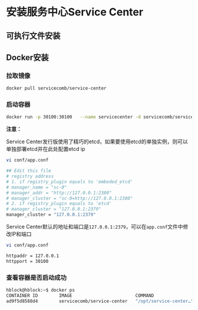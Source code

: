 # 安装服务中心Service Center


## 可执行文件安装
## Docker安装

### 拉取镜像
```sh
docker pull servicecomb/service-center
```
### 启动容器
```sh
docker run -p 30100:30100   --name servicecenter -d servicecomb/service-center
```

**注意：**

Service Center发行版使用了精巧的etcd，如果要使用etcd的单独实例，则可以单独部署etcd并在此处配置etcd ip
```sh
vi conf/app.conf

## Edit this file
# registry address
# 1. if registry_plugin equals to 'embeded_etcd'
# manager_name = "sc-0"
# manager_addr = "http://127.0.0.1:2380"
# manager_cluster = "sc-0=http://127.0.0.1:2380"
# 2. if registry_plugin equals to 'etcd'
# manager_cluster = "127.0.0.1:2379"
manager_cluster = "127.0.0.1:2379"
```

Service Center默认的地址和端口是`127.0.0.1:2379`，可以在`app.conf`文件中修改IP和端口
```sh
vi conf/app.conf

httpaddr = 127.0.0.1
httpport = 30100
```
### 查看容器是否启动成功
```sh
hblock@hblock:~$ docker ps                                                                                                                                                
CONTAINER ID        IMAGE                        COMMAND                  CREATED             STATUS              PORTS                      NAMES                        
ad9f5d8588d4        servicecomb/service-center   "/opt/service-center…"   5 seconds ago       Up 3 seconds        0.0.0.0:30100->30100/tcp   servicecenter   
```
